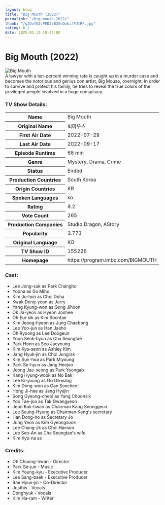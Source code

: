 ```yaml
---
layout: blog
title: "Big Mouth (2022)"
permalink: "/big-mouth-2022/"
thumb: "/gJDvYUJcPEDJzB3SnQokifPUtRF.jpg"
rating: 8.2
date: 2025-03-13 10:45:00
---
```

<h1 class="title">Big Mouth (2022)</h1><div class="poster"><img src="{{ site.imglink }}/gJDvYUJcPEDJzB3SnQokifPUtRF.jpg" class="img-fluid my-3" alt="Big Mouth"/></div><div class="plot">A lawyer with a ten-percent winning rate is caught up in a murder case and becomes the notorious and genius con artist, Big Mouse, overnight. In order to survive and protect his family, he tries to reveal the true colors of the privileged people involved in a huge conspiracy.</div><h3>TV Show Details:</h3><table class="table table-bordered details"><tr><th>Name</th><td>Big Mouth</td></tr><tr><th>Original Name</th><td>빅마우스</td></tr><tr><th>First Air Date</th><td>2022-07-29</td></tr><tr><th>Last Air Date</th><td>2022-09-17</td></tr><tr><th>Episode Runtime</th><td>68 min</td></tr><tr><th>Genre</th><td>Mystery, Drama, Crime</td></tr><tr><th>Status</th><td>Ended</td></tr><tr><th>Production Countries</th><td>South Korea</td></tr><tr><th>Origin Countries</th><td>KR</td></tr><tr><th>Spoken Languages</th><td>ko</td></tr><tr><th>Rating</th><td>8.2</td></tr><tr><th>Vote Count</th><td>265</td></tr><tr><th>Production Companies</th><td>Studio Dragon, AStory</td></tr><tr><th>Popularity</th><td>3.773</td></tr><tr><th>Original Language</th><td>KO</td></tr><tr><th>TV Show ID</th><td>155226</td></tr><tr><th>Homepage</th><td>https://program.imbc.com/BIGMOUTH</td></tr></table><h3>Cast:</h3><ul class="list-group cast"><li>Lee Jong-suk as Park Changho</li><li>Yoona as Go Miho</li><li>Kim Ju-hun as Choi Doha</li><li>Kwak Dong-yeon as Jerry</li><li>Yang Kyung-won as Gong Jihoon</li><li>Ok Ja-yeon as Hyeon Joohee</li><li>Oh Eui-sik as Kim Soontae</li><li>Kim Jeong-hyeon as Jung Chaebong</li><li>Lee Yoo-jun as Han Jaeho</li><li>Oh Ryoong as Lee Doogeun</li><li>Yoon Seok-hyun as Cha Seungtae</li><li>Park Hoon as Seo Jaeyoung</li><li>Kim Kyu-seon as Ashley Kim</li><li>Jang Hyuk-jin as Choi Jungrak</li><li>Kim Sun-hoa as Park Miyoung</li><li>Park Se-hyun as Jang Heejoo</li><li>Jeong Jae-seong as Park Yoongab</li><li>Kang Hyung-wook as No Bak</li><li>Lee Ki-young as Go Gikwang</li><li>Kim Dong-won as Gan Soocheol</li><li>Hong Ji-hee as Jang Hyejin</li><li>Song Gyeong-cheol as Yang Choonsik</li><li>Yoo Tae-joo as Tak Gwangyeon</li><li>Jeon Kuk-hwan as Chairman Kang Seonggeun</li><li>Lee Seung-Hyung as Chairman Kang's secretary</li><li>Han Dong-ho as Secretary Jo</li><li>Jung Yeon as Kim Gyeongsook</li><li>Lee Chang-jik as Choi Haesoo</li><li>Lee Seo-An as Cha Seungtae's wife</li><li>Kim Kyu-na as </li></ul><h3>Credits:</h3><ul class="list-group crew"><li>Oh Choong-hwan - Director</li><li>Park Se-jun - Music</li><li>Kim Young-kyu - Executive Producer</li><li>Lee Sang-baek - Executive Producer</li><li>Bae Hyun-jin - Co-Director</li><li>Justhis - Vocals</li><li>Donghyuk - Vocals</li><li>Kim Ha-ram - Writer</li></ul>